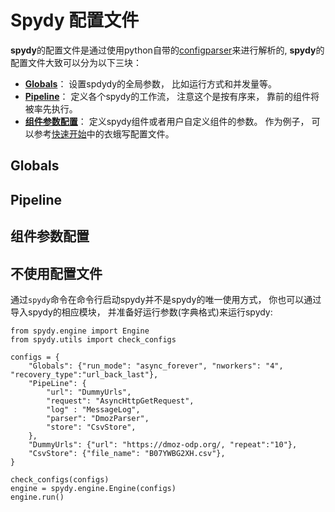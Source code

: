 # Spydy 配置文件

**spydy**的配置文件是通过使用python自带的[configparser](https://docs.python.org/zh-cn/3.7/library/configparser.html)来进行解析的,  **spydy**的配置文件大致可以分为以下三块：

- **[Globals](#globals)**： 设置spdydy的全局参数， 比如运行方式和并发量等。
- **[Pipeline](#pipeline)**： 定义各个spydy的工作流， 注意这个是按有序来， 靠前的组件将被率先执行。
- **[组件参数配置](#组件参数配置)**：  定义spydy组件或者用户自定义组件的参数。
作为例子， 可以参考[快速开始](quickstart.md)中的衣蛾写配置文件。

## Globals

## Pipeline

## 组件参数配置

## 不使用配置文件
通过`spydy`命令在命令行启动spydy并不是spydy的唯一使用方式， 你也可以通过导入spydy的相应模块， 并准备好运行参数(字典格式)来运行spydy:

```
from spydy.engine import Engine
from spydy.utils import check_configs

configs = {
    "Globals": {"run_mode": "async_forever", "nworkers": "4", "recovery_type":"url_back_last"},
    "PipeLine": {
        "url": "DummyUrls",
        "request": "AsyncHttpGetRequest",
        "log" : "MessageLog", 
        "parser": "DmozParser",
        "store": "CsvStore",
    },
    "DummyUrls": {"url": "https://dmoz-odp.org/, "repeat":"10"},
    "CsvStore": {"file_name": "B07YWBG2XH.csv"},
}

check_configs(configs)
engine = spydy.engine.Engine(configs)
engine.run()
```






